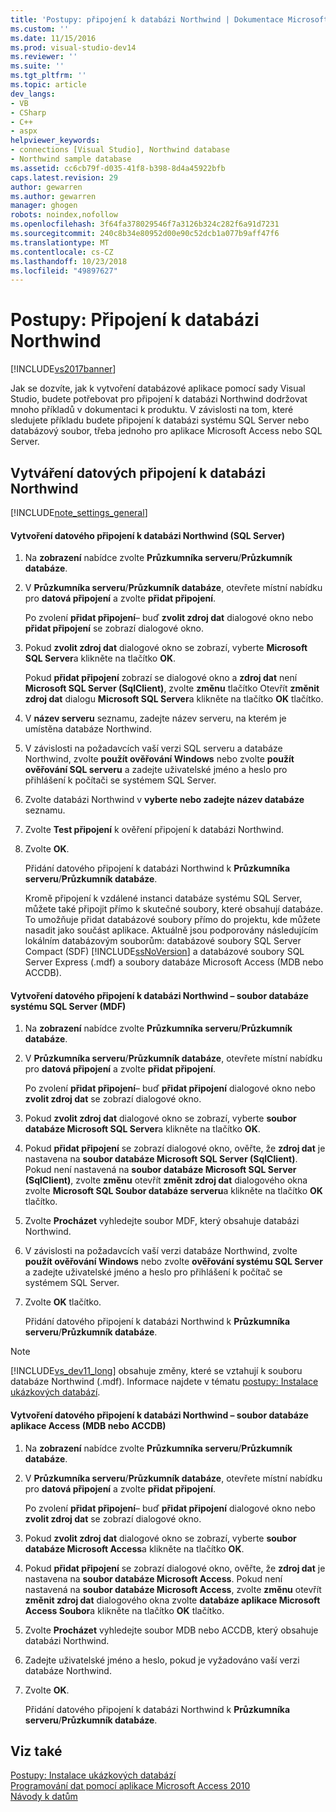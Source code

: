 ```yaml
---
title: 'Postupy: připojení k databázi Northwind | Dokumentace Microsoftu'
ms.custom: ''
ms.date: 11/15/2016
ms.prod: visual-studio-dev14
ms.reviewer: ''
ms.suite: ''
ms.tgt_pltfrm: ''
ms.topic: article
dev_langs:
- VB
- CSharp
- C++
- aspx
helpviewer_keywords:
- connections [Visual Studio], Northwind database
- Northwind sample database
ms.assetid: cc6cb79f-d035-41f8-b398-8d4a45922bfb
caps.latest.revision: 29
author: gewarren
ms.author: gewarren
manager: ghogen
robots: noindex,nofollow
ms.openlocfilehash: 3f64fa378029546f7a3126b324c282f6a91d7231
ms.sourcegitcommit: 240c8b34e80952d00e90c52dcb1a077b9aff47f6
ms.translationtype: MT
ms.contentlocale: cs-CZ
ms.lasthandoff: 10/23/2018
ms.locfileid: "49897627"
---
```

# <a name="how-to-connect-to-the-northwind-database"></a>Postupy: Připojení k databázi Northwind
[!INCLUDE[vs2017banner](../includes/vs2017banner.md)]

Jak se dozvíte, jak k vytvoření databázové aplikace pomocí sady Visual Studio, budete potřebovat pro připojení k databázi Northwind dodržovat mnoho příkladů v dokumentaci k produktu. V závislosti na tom, které sledujete příkladu budete připojení k databázi systému SQL Server nebo databázový soubor, třeba jednoho pro aplikace Microsoft Access nebo SQL Server.  
  
## <a name="creating-data-connections-to-the-northwind-database"></a>Vytváření datových připojení k databázi Northwind  
 [!INCLUDE[note_settings_general](../includes/note-settings-general-md.md)]  
  
#### <a name="to-create-a-data-connection-to-the-northwind-database-sql-server"></a>Vytvoření datového připojení k databázi Northwind (SQL Server)  
  
1. Na **zobrazení** nabídce zvolte **Průzkumníka serveru**/**Průzkumník databáze**.  
  
2. V **Průzkumníka serveru**/**Průzkumník databáze**, otevřete místní nabídku pro **datová připojení** a zvolte **přidat připojení**.  
  
    Po zvolení **přidat připojení**– buď **zvolit zdroj dat** dialogové okno nebo **přidat připojení** se zobrazí dialogové okno.  
  
3. Pokud **zvolit zdroj dat** dialogové okno se zobrazí, vyberte **Microsoft SQL Server**a klikněte na tlačítko **OK**.  
  
    Pokud **přidat připojení** zobrazí se dialogové okno a **zdroj dat** není **Microsoft SQL Server (SqlClient)**, zvolte **změnu** tlačítko Otevřít **změnit zdroj dat** dialogu **Microsoft SQL Server**a klikněte na tlačítko **OK** tlačítko.  
  
4. V **název serveru** seznamu, zadejte název serveru, na kterém je umístěna databáze Northwind.  
  
5. V závislosti na požadavcích vaší verzi SQL serveru a databáze Northwind, zvolte **použít ověřování Windows** nebo zvolte **použít ověřování SQL serveru** a zadejte uživatelské jméno a heslo pro přihlášení k počítači se systémem SQL Server.  
  
6. Zvolte databázi Northwind v **vyberte nebo zadejte název databáze** seznamu.  
  
7. Zvolte **Test připojení** k ověření připojení k databázi Northwind.  
  
8. Zvolte **OK**.  
  
    Přidání datového připojení k databázi Northwind k **Průzkumníka serveru**/**Průzkumník databáze**.  
  
   Kromě připojení k vzdálené instanci databáze systému SQL Server, můžete také připojit přímo k skutečné soubory, které obsahují databáze. To umožňuje přidat databázové soubory přímo do projektu, kde můžete nasadit jako součást aplikace. Aktuálně jsou podporovány následujícím lokálním databázovým souborům: databázové soubory SQL Server Compact (SDF) [!INCLUDE[ssNoVersion](../includes/ssnoversion-md.md)] a databázové soubory SQL Server Express (.mdf) a soubory databáze Microsoft Access (MDB nebo ACCDB).  
  
#### <a name="to-create-a-data-connection-to-the-northwind-databasesql-server-database-file-mdf"></a>Vytvoření datového připojení k databázi Northwind – soubor databáze systému SQL Server (MDF)  
  
1.  Na **zobrazení** nabídce zvolte **Průzkumníka serveru**/**Průzkumník databáze**.  
  
2.  V **Průzkumníka serveru**/**Průzkumník databáze**, otevřete místní nabídku pro **datová připojení** a zvolte **přidat připojení**.  
  
     Po zvolení **přidat připojení**– buď **přidat připojení** dialogové okno nebo **zvolit zdroj dat** se zobrazí dialogové okno.  
  
3.  Pokud **zvolit zdroj dat** dialogové okno se zobrazí, vyberte **soubor databáze Microsoft SQL Server**a klikněte na tlačítko **OK**.  
  
4.  Pokud **přidat připojení** se zobrazí dialogové okno, ověřte, že **zdroj dat** je nastavena na **soubor databáze Microsoft SQL Server (SqlClient)**. Pokud není nastavená na **soubor databáze Microsoft SQL Server (SqlClient)**, zvolte **změnu** otevřít **změnit zdroj dat** dialogového okna zvolte **Microsoft SQL Soubor databáze serveru**a klikněte na tlačítko **OK** tlačítko.  
  
5.  Zvolte **Procházet** vyhledejte soubor MDF, který obsahuje databázi Northwind.  
  
6.  V závislosti na požadavcích vaší verzi databáze Northwind, zvolte **použít ověřování Windows** nebo zvolte **ověřování systému SQL Server** a zadejte uživatelské jméno a heslo pro přihlášení k počítač se systémem SQL Server.  
  
7.  Zvolte **OK** tlačítko.  
  
     Přidání datového připojení k databázi Northwind k **Průzkumníka serveru**/**Průzkumník databáze**.  
  
> [!NOTE]
>  [!INCLUDE[vs_dev11_long](../includes/vs-dev11-long-md.md)] obsahuje změny, které se vztahují k souboru databáze Northwind (.mdf). Informace najdete v tématu [postupy: Instalace ukázkových databází](../data-tools/how-to-install-sample-databases.md).  
  
#### <a name="to-create-a-data-connection-to-the-northwind-databaseaccess-database-file-mdb-or-accdb"></a>Vytvoření datového připojení k databázi Northwind – soubor databáze aplikace Access (MDB nebo ACCDB)  
  
1.  Na **zobrazení** nabídce zvolte **Průzkumníka serveru**/**Průzkumník databáze**.  
  
2.  V **Průzkumníka serveru**/**Průzkumník databáze**, otevřete místní nabídku pro **datová připojení** a zvolte **přidat připojení**.  
  
     Po zvolení **přidat připojení**– buď **přidat připojení** dialogové okno nebo **zvolit zdroj dat** se zobrazí dialogové okno.  
  
3.  Pokud **zvolit zdroj dat** dialogové okno se zobrazí, vyberte **soubor databáze Microsoft Access**a klikněte na tlačítko **OK**.  
  
4.  Pokud **přidat připojení** se zobrazí dialogové okno, ověřte, že **zdroj dat** je nastavena na **soubor databáze Microsoft Access**. Pokud není nastavená na **soubor databáze Microsoft Access**, zvolte **změnu** otevřít **změnit zdroj dat** dialogového okna zvolte **databáze aplikace Microsoft Access Soubor**a klikněte na tlačítko **OK** tlačítko.  
  
5.  Zvolte **Procházet** vyhledejte soubor MDB nebo ACCDB, který obsahuje databázi Northwind.  
  
6.  Zadejte uživatelské jméno a heslo, pokud je vyžadováno vaší verzi databáze Northwind.  
  
7.  Zvolte **OK**.  
  
     Přidání datového připojení k databázi Northwind k **Průzkumníka serveru**/**Průzkumník databáze**.  
  
## <a name="see-also"></a>Viz také  
 [Postupy: Instalace ukázkových databází](../data-tools/how-to-install-sample-databases.md)   
 [Programování dat pomocí aplikace Microsoft Access 2010](http://msdn.microsoft.com/library/office/ff965871.aspx)   
 [Návody k datům](http://msdn.microsoft.com/library/15a88fb8-3bee-4962-914d-7a1f8bd40ec4)